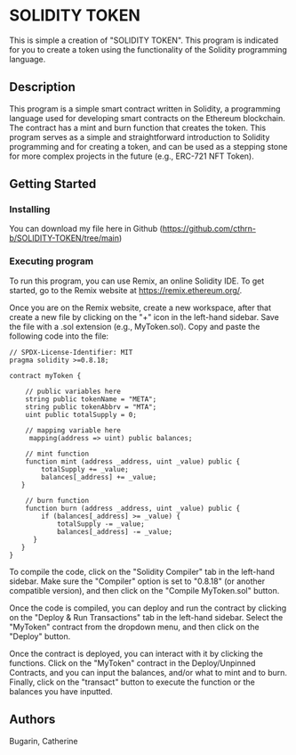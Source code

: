 # SOLIDITY TOKEN

This is simple a creation of "SOLIDITY TOKEN". This program is indicated for you to create a token using the functionality of the Solidity programming language.

## Description

This program is a simple smart contract written in Solidity, a programming language used for developing smart contracts on the Ethereum blockchain. The contract has a mint and burn function that creates the token. This program serves as a simple and straightforward introduction to Solidity programming and for creating a token, and can be used as a stepping stone for more complex projects in the future (e.g., ERC-721 NFT Token).

## Getting Started

### Installing

You can download my file here in Github (https://github.com/cthrn-b/SOLIDITY-TOKEN/tree/main)

### Executing program

To run this program, you can use Remix, an online Solidity IDE. To get started, go to the Remix website at https://remix.ethereum.org/.

Once you are on the Remix website, create a new workspace, after that create a new file by clicking on the "+" icon in the left-hand sidebar. Save the file with a .sol extension (e.g., MyToken.sol). Copy and paste the following code into the file:

```
// SPDX-License-Identifier: MIT
pragma solidity >=0.8.18;

contract myToken {

    // public variables here
    string public tokenName = "META";
    string public tokenAbbrv = "MTA";
    uint public totalSupply = 0;

    // mapping variable here
     mapping(address => uint) public balances;

    // mint function
    function mint (address _address, uint _value) public {
        totalSupply += _value;
        balances[_address] += _value;
   }

    // burn function
    function burn (address _address, uint _value) public {
        if (balances[_address] >= _value) {
            totalSupply -= _value;
            balances[_address] -= _value;
      }
   }
}
```
To compile the code, click on the "Solidity Compiler" tab in the left-hand sidebar. Make sure the "Compiler" option is set to "0.8.18" (or another compatible version), and then click on the "Compile MyToken.sol" button.

Once the code is compiled, you can deploy and run the contract by clicking on the "Deploy & Run Transactions" tab in the left-hand sidebar. Select the "MyToken" contract from the dropdown menu, and then click on the "Deploy" button.

Once the contract is deployed, you can interact with it by clicking the functions. Click on the "MyToken" contract in the Deploy/Unpinned Contracts, and you can input the balances, and/or what to mint and to burn. Finally, click on the "transact" button to execute the function or the balances you have inputted.

## Authors

Bugarin, Catherine  
